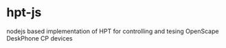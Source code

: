 # hpt-js
nodejs based implementation of HPT for controlling and tesing OpenScape DeskPhone CP devices
